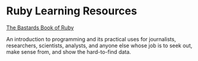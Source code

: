 Ruby Learning Resources
=======================

[The Bastards Book of Ruby](http://ruby.bastardsbook.com)

An introduction to programming and its practical uses for journalists, researchers, scientists, analysts, and anyone else whose job is to seek out, make sense from, and show the hard-to-find data.

